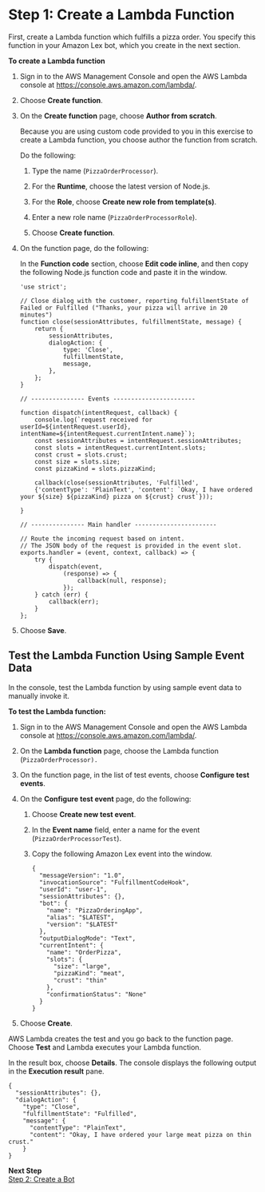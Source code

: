 # Step 1: Create a Lambda Function<a name="ex2-step1"></a>

First, create a Lambda function which fulfills a pizza order\. You specify this function in your Amazon Lex bot, which you create in the next section\.

**To create a Lambda function**

1. Sign in to the AWS Management Console and open the AWS Lambda console at [https://console\.aws\.amazon\.com/lambda/](https://console.aws.amazon.com/lambda/)\.

1. Choose **Create function**\.

1. On the **Create function** page, choose **Author from scratch**\. 

   Because you are using custom code provided to you in this exercise to create a Lambda function, you choose author the function from scratch\.

   Do the following:

   1. Type the name \(`PizzaOrderProcessor`\)\.

   1. For the **Runtime**, choose the latest version of Node\.js\.

   1. For the **Role**, choose **Create new role from template\(s\)**\.

   1. Enter a new role name \(`PizzaOrderProcessorRole`\)\.

   1. Choose **Create function**\.

1. On the function page, do the following: 

   In the **Function code** section, choose **Edit code inline**, and then copy the following Node\.js function code and paste it in the window\. 

   ```
   'use strict';
        
   // Close dialog with the customer, reporting fulfillmentState of Failed or Fulfilled ("Thanks, your pizza will arrive in 20 minutes")
   function close(sessionAttributes, fulfillmentState, message) {
       return {
           sessionAttributes,
           dialogAction: {
               type: 'Close',
               fulfillmentState,
               message,
           },
       };
   }
    
   // --------------- Events -----------------------
    
   function dispatch(intentRequest, callback) {
       console.log(`request received for userId=${intentRequest.userId}, intentName=${intentRequest.currentIntent.name}`);
       const sessionAttributes = intentRequest.sessionAttributes;
       const slots = intentRequest.currentIntent.slots;
       const crust = slots.crust;
       const size = slots.size;
       const pizzaKind = slots.pizzaKind;
       
       callback(close(sessionAttributes, 'Fulfilled',
       {'contentType': 'PlainText', 'content': `Okay, I have ordered your ${size} ${pizzaKind} pizza on ${crust} crust`}));
       
   }
    
   // --------------- Main handler -----------------------
    
   // Route the incoming request based on intent.
   // The JSON body of the request is provided in the event slot.
   exports.handler = (event, context, callback) => {
       try {
           dispatch(event,
               (response) => {
                   callback(null, response);
               });
       } catch (err) {
           callback(err);
       }
   };
   ```

1. Choose **Save**\.

## Test the Lambda Function Using Sample Event Data<a name="gs2-lambdafunction-test"></a>

In the console, test the Lambda function by using sample event data to manually invoke it\. 

**To test the Lambda function:**

1. Sign in to the AWS Management Console and open the AWS Lambda console at [https://console\.aws\.amazon\.com/lambda/](https://console.aws.amazon.com/lambda/)\.

1. On the **Lambda function** page, choose the Lambda function \(`PizzaOrderProcessor).`

1. On the function page, in the list of test events, choose **Configure test events**\.

1. On the **Configure test event** page, do the following: 

   1. Choose **Create new test event**\.

   1. In the **Event name** field, enter a name for the event \(`PizzaOrderProcessorTest`\)\.

   1. Copy the following Amazon Lex event into the window\. 

      ```
      {
        "messageVersion": "1.0",
        "invocationSource": "FulfillmentCodeHook",
        "userId": "user-1",
        "sessionAttributes": {},
        "bot": {
          "name": "PizzaOrderingApp",
          "alias": "$LATEST",
          "version": "$LATEST"
        },
        "outputDialogMode": "Text",
        "currentIntent": {
          "name": "OrderPizza",
          "slots": {
            "size": "large",
            "pizzaKind": "meat",
            "crust": "thin"
          },
          "confirmationStatus": "None"
        }
      }
      ```

1. Choose **Create**\.

AWS Lambda creates the test and you go back to the function page\. Choose **Test** and Lambda executes your Lambda function\.

In the result box, choose **Details**\. The console displays the following output in the **Execution result** pane\. 

```
{
  "sessionAttributes": {},
  "dialogAction": {
    "type": "Close",
    "fulfillmentState": "Fulfilled",
    "message": {
      "contentType": "PlainText",
      "content": "Okay, I have ordered your large meat pizza on thin crust."
    }
}
```

**Next Step**  
[Step 2: Create a Bot](ex2-step2.md)
